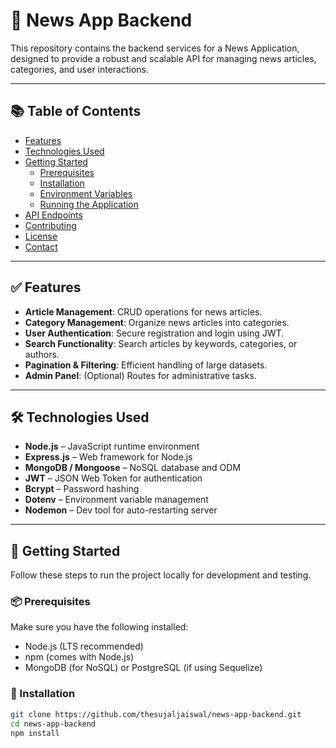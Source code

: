 # 📰 News App Backend

This repository contains the backend services for a News Application, designed to provide a robust and scalable API for managing news articles, categories, and user interactions.

---

## 📚 Table of Contents

- [Features](#features)  
- [Technologies Used](#technologies-used)  
- [Getting Started](#getting-started)  
  - [Prerequisites](#prerequisites)  
  - [Installation](#installation)  
  - [Environment Variables](#environment-variables)  
  - [Running the Application](#running-the-application)  
- [API Endpoints](#api-endpoints)  
- [Contributing](#contributing)  
- [License](#license)  
- [Contact](#contact)

---

## ✅ Features

- **Article Management**: CRUD operations for news articles.  
- **Category Management**: Organize news articles into categories.  
- **User Authentication**: Secure registration and login using JWT.  
- **Search Functionality**: Search articles by keywords, categories, or authors.  
- **Pagination & Filtering**: Efficient handling of large datasets.  
- **Admin Panel**: (Optional) Routes for administrative tasks.

---

## 🛠 Technologies Used

- **Node.js** – JavaScript runtime environment  
- **Express.js** – Web framework for Node.js  
- **MongoDB / Mongoose** – NoSQL database and ODM  
- **JWT** – JSON Web Token for authentication  
- **Bcrypt** – Password hashing  
- **Dotenv** – Environment variable management  
- **Nodemon** – Dev tool for auto-restarting server  

---

## 🚀 Getting Started

Follow these steps to run the project locally for development and testing.

### 📦 Prerequisites

Make sure you have the following installed:

- Node.js (LTS recommended)  
- npm (comes with Node.js)  
- MongoDB (for NoSQL) or PostgreSQL (if using Sequelize)

### 🔧 Installation

```bash
git clone https://github.com/thesujaljaiswal/news-app-backend.git
cd news-app-backend
npm install
